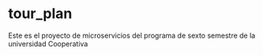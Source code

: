 # tour_plan
Este es el proyecto de microservicios del programa de sexto semestre de la universidad Cooperativa 
